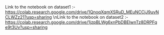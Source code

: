 Link to the notebook on dataset1 :- https://colab.research.google.com/drive/1QnoqXqmXSRuD_MEuNCCjJ9uvNCLWZz21?usp=sharing
\nLink to the notebook on dataset2 :- https://colab.research.google.com/drive/1jzpBLWg6xnPbDBElwnTz8DRPFqe9t3Uv?usp=sharing

